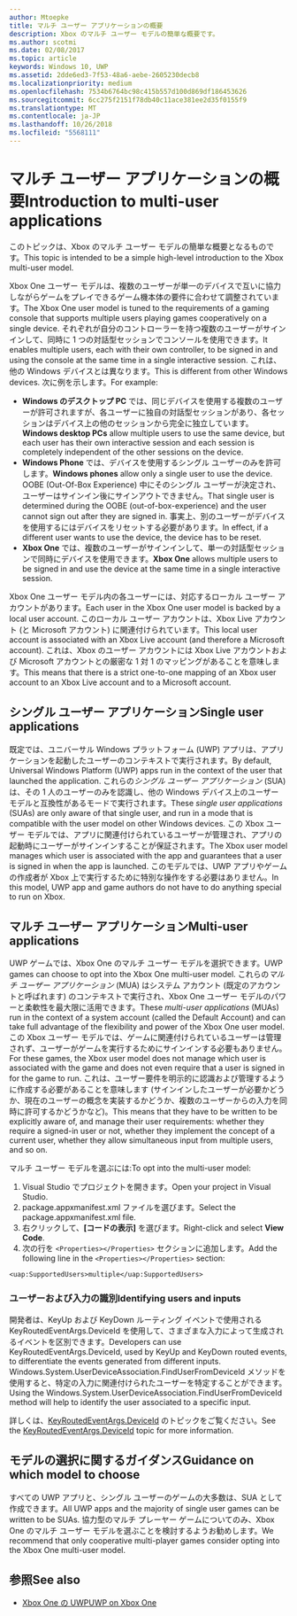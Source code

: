 ```yaml
---
author: Mtoepke
title: マルチ ユーザー アプリケーションの概要
description: Xbox のマルチ ユーザー モデルの簡単な概要です。
ms.author: scotmi
ms.date: 02/08/2017
ms.topic: article
keywords: Windows 10, UWP
ms.assetid: 2dde6ed3-7f53-48a6-aebe-2605230decb8
ms.localizationpriority: medium
ms.openlocfilehash: 7534b6764bc98c415b557d100d869df186453626
ms.sourcegitcommit: 6cc275f2151f78db40c11ace381ee2d35f0155f9
ms.translationtype: MT
ms.contentlocale: ja-JP
ms.lasthandoff: 10/26/2018
ms.locfileid: "5568111"
---
```

# <a name="introduction-to-multi-user-applications"></a><span data-ttu-id="4ca0d-104">マルチ ユーザー アプリケーションの概要</span><span class="sxs-lookup"><span data-stu-id="4ca0d-104">Introduction to multi-user applications</span></span>

<span data-ttu-id="4ca0d-105">このトピックは、Xbox のマルチ ユーザー モデルの簡単な概要となるものです。</span><span class="sxs-lookup"><span data-stu-id="4ca0d-105">This topic is intended to be a simple high-level introduction to the Xbox multi-user model.</span></span>

<span data-ttu-id="4ca0d-106">Xbox One ユーザー モデルは、複数のユーザーが単一のデバイスで互いに協力しながらゲームをプレイできるゲーム機本体の要件に合わせて調整されています。</span><span class="sxs-lookup"><span data-stu-id="4ca0d-106">The Xbox One user model is tuned to the requirements of a gaming console that supports multiple users playing games cooperatively on a single device.</span></span> <span data-ttu-id="4ca0d-107">それぞれが自分のコントローラーを持つ複数のユーザーがサインインして、同時に 1 つの対話型セッションでコンソールを使用できます。</span><span class="sxs-lookup"><span data-stu-id="4ca0d-107">It enables multiple users, each with their own controller, to be signed in and using the console at the same time in a single interactive session.</span></span> <span data-ttu-id="4ca0d-108">これは、他の Windows デバイスとは異なります。</span><span class="sxs-lookup"><span data-stu-id="4ca0d-108">This is different from other Windows devices.</span></span> <span data-ttu-id="4ca0d-109">次に例を示します。</span><span class="sxs-lookup"><span data-stu-id="4ca0d-109">For example:</span></span>
* <span data-ttu-id="4ca0d-110">**Windows のデスクトップ PC** では、同じデバイスを使用する複数のユーザーが許可されますが、各ユーザーに独自の対話型セッションがあり、各セッションはデバイス上の他のセッションから完全に独立しています。</span><span class="sxs-lookup"><span data-stu-id="4ca0d-110">**Windows desktop PCs** allow multiple users to use the same device, but each user has their own interactive session and each session is completely independent of the other sessions on the device.</span></span>
* <span data-ttu-id="4ca0d-111">**Windows Phone** では、デバイスを使用するシングル ユーザーのみを許可します。</span><span class="sxs-lookup"><span data-stu-id="4ca0d-111">**Windows phones** allow only a single user to use the device.</span></span> <span data-ttu-id="4ca0d-112">OOBE (Out-Of-Box Experience) 中にそのシングル ユーザーが決定され、ユーザーはサインイン後にサインアウトできません。</span><span class="sxs-lookup"><span data-stu-id="4ca0d-112">That single user is determined during the OOBE (out-of-box-experience) and the user cannot sign out after they are signed in.</span></span> <span data-ttu-id="4ca0d-113">事実上、別のユーザーがデバイスを使用するにはデバイスをリセットする必要があります。</span><span class="sxs-lookup"><span data-stu-id="4ca0d-113">In effect, if a different user wants to use the device, the device has to be reset.</span></span> 
* <span data-ttu-id="4ca0d-114">**Xbox One** では、複数のユーザーがサインインして、単一の対話型セッションで同時にデバイスを使用できます。</span><span class="sxs-lookup"><span data-stu-id="4ca0d-114">**Xbox One** allows multiple users to be signed in and use the device at the same time in a single interactive session.</span></span>

<span data-ttu-id="4ca0d-115">Xbox One ユーザー モデル内の各ユーザーには、対応するローカル ユーザー アカウントがあります。</span><span class="sxs-lookup"><span data-stu-id="4ca0d-115">Each user in the Xbox One user model is backed by a local user account.</span></span> <span data-ttu-id="4ca0d-116">このローカル ユーザー アカウントは、Xbox Live アカウント (と Microsoft アカウント) に関連付けられています。</span><span class="sxs-lookup"><span data-stu-id="4ca0d-116">This local user account is associated with an Xbox Live account (and therefore a Microsoft account).</span></span> <span data-ttu-id="4ca0d-117">これは、Xbox のユーザー アカウントには Xbox Live アカウントおよび Microsoft アカウントとの厳密な 1 対 1 のマッピングがあることを意味します。</span><span class="sxs-lookup"><span data-stu-id="4ca0d-117">This means that there is a strict one-to-one mapping of an Xbox user account to an Xbox Live account and to a Microsoft account.</span></span>

## <a name="single-user-applications"></a><span data-ttu-id="4ca0d-118">シングル ユーザー アプリケーション</span><span class="sxs-lookup"><span data-stu-id="4ca0d-118">Single user applications</span></span>
<span data-ttu-id="4ca0d-119">既定では、ユニバーサル Windows プラットフォーム (UWP) アプリは、アプリケーションを起動したユーザーのコンテキストで実行されます。</span><span class="sxs-lookup"><span data-stu-id="4ca0d-119">By default, Universal Windows Platform (UWP) apps run in the context of the user that launched the application.</span></span> <span data-ttu-id="4ca0d-120">これらの*シングル ユーザー アプリケーション* (SUA) は、その 1 人のユーザーのみを認識し、他の Windows デバイス上のユーザー モデルと互換性があるモードで実行されます。</span><span class="sxs-lookup"><span data-stu-id="4ca0d-120">These *single user applications* (SUAs) are only aware of that single user, and run in a mode that is compatible with the user model on other Windows devices.</span></span> <span data-ttu-id="4ca0d-121">この Xbox ユーザー モデルでは、アプリに関連付けられているユーザーが管理され、アプリの起動時にユーザーがサインインすることが保証されます。</span><span class="sxs-lookup"><span data-stu-id="4ca0d-121">The Xbox user model manages which user is associated with the app and guarantees that a user is signed in when the app is launched.</span></span> <span data-ttu-id="4ca0d-122">このモデルでは、UWP アプリやゲームの作成者が Xbox 上で実行するために特別な操作をする必要はありません。</span><span class="sxs-lookup"><span data-stu-id="4ca0d-122">In this model, UWP app and game authors do not have to do anything special to run on Xbox.</span></span> 

## <a name="multi-user-applications"></a><span data-ttu-id="4ca0d-123">マルチ ユーザー アプリケーション</span><span class="sxs-lookup"><span data-stu-id="4ca0d-123">Multi-user applications</span></span>
<span data-ttu-id="4ca0d-124">UWP ゲームでは、Xbox One のマルチ ユーザー モデルを選択できます。</span><span class="sxs-lookup"><span data-stu-id="4ca0d-124">UWP games can choose to opt into the Xbox One multi-user model.</span></span> <span data-ttu-id="4ca0d-125">これらの*マルチ ユーザー アプリケーション* (MUA) はシステム アカウント (既定のアカウントと呼ばれます) のコンテキストで実行され、Xbox One ユーザー モデルのパワーと柔軟性を最大限に活用できます。</span><span class="sxs-lookup"><span data-stu-id="4ca0d-125">These *multi-user applications* (MUAs) run in the context of a system account (called the Default Account) and can take full advantage of the flexibility and power of the Xbox One user model.</span></span> <span data-ttu-id="4ca0d-126">この Xbox ユーザー モデルでは、ゲームに関連付けられているユーザーは管理されず、ユーザーがゲームを実行するためにサインインする必要もありません。</span><span class="sxs-lookup"><span data-stu-id="4ca0d-126">For these games, the Xbox user model does not manage which user is associated with the game and does not even require that a user is signed in for the game to run.</span></span> <span data-ttu-id="4ca0d-127">これは、ユーザー要件を明示的に認識および管理するように作成する必要があることを意味します (サインインしたユーザーが必要かどうか、現在のユーザーの概念を実装するかどうか、複数のユーザーからの入力を同時に許可するかどうかなど)。</span><span class="sxs-lookup"><span data-stu-id="4ca0d-127">This means that they have to be written to be explicitly aware of, and manage their user requirements: whether they require a signed-in user or not, whether they implement the concept of a current user, whether they allow simultaneous input from multiple users, and so on.</span></span>
   
<span data-ttu-id="4ca0d-128">マルチ ユーザー モデルを選ぶには:</span><span class="sxs-lookup"><span data-stu-id="4ca0d-128">To opt into the multi-user model:</span></span>   
1. <span data-ttu-id="4ca0d-129">Visual Studio でプロジェクトを開きます。</span><span class="sxs-lookup"><span data-stu-id="4ca0d-129">Open your project in Visual Studio.</span></span>   
2. <span data-ttu-id="4ca0d-130">package.appxmanifest.xml ファイルを選びます。</span><span class="sxs-lookup"><span data-stu-id="4ca0d-130">Select the package.appxmanifest.xml file.</span></span>   
3. <span data-ttu-id="4ca0d-131">右クリックして、**[コードの表示]** を選びます。</span><span class="sxs-lookup"><span data-stu-id="4ca0d-131">Right-click and select **View Code**.</span></span>   
4. <span data-ttu-id="4ca0d-132">次の行を `<Properties></Properties>` セクションに追加します。</span><span class="sxs-lookup"><span data-stu-id="4ca0d-132">Add the following line in the `<Properties></Properties>` section:</span></span>

```
<uap:SupportedUsers>multiple</uap:SupportedUsers>
```

### <a name="identifying-users-and-inputs"></a><span data-ttu-id="4ca0d-133">ユーザーおよび入力の識別</span><span class="sxs-lookup"><span data-stu-id="4ca0d-133">Identifying users and inputs</span></span>
<span data-ttu-id="4ca0d-134">開発者は、KeyUp および KeyDown ルーティング イベントで使用される KeyRoutedEventArgs.DeviceId を使用して、さまざまな入力によって生成されるイベントを区別できます。</span><span class="sxs-lookup"><span data-stu-id="4ca0d-134">Developers can use KeyRoutedEventArgs.DeviceId, used by KeyUp and KeyDown routed events, to differentiate the events generated from different inputs.</span></span>
<span data-ttu-id="4ca0d-135">Windows.System.UserDeviceAssociation.FindUserFromDeviceId メソッドを使用すると、特定の入力に関連付けられたユーザーを特定することができます。</span><span class="sxs-lookup"><span data-stu-id="4ca0d-135">Using the Windows.System.UserDeviceAssociation.FindUserFromDeviceId method will help to identify the user associated to a specific input.</span></span>

<span data-ttu-id="4ca0d-136">詳しくは、[KeyRoutedEventArgs.DeviceId](https://msdn.microsoft.com/library/windows/apps/windows.ui.xaml.input.keyroutedeventargs.deviceid) のトピックをご覧ください。</span><span class="sxs-lookup"><span data-stu-id="4ca0d-136">See the [KeyRoutedEventArgs.DeviceId](https://msdn.microsoft.com/library/windows/apps/windows.ui.xaml.input.keyroutedeventargs.deviceid) topic for more information.</span></span>


## <a name="guidance-on-which-model-to-choose"></a><span data-ttu-id="4ca0d-137">モデルの選択に関するガイダンス</span><span class="sxs-lookup"><span data-stu-id="4ca0d-137">Guidance on which model to choose</span></span>
<span data-ttu-id="4ca0d-138">すべての UWP アプリと、シングル ユーザーのゲームの大多数は、SUA として作成できます。</span><span class="sxs-lookup"><span data-stu-id="4ca0d-138">All UWP apps and the majority of single user games can be written to be SUAs.</span></span> <span data-ttu-id="4ca0d-139">協力型のマルチ プレーヤー ゲームについてのみ、Xbox One のマルチ ユーザー モデルを選ぶことを検討するようお勧めします。</span><span class="sxs-lookup"><span data-stu-id="4ca0d-139">We recommend that only cooperative multi-player games consider opting into the Xbox One multi-user model.</span></span>

## <a name="see-also"></a><span data-ttu-id="4ca0d-140">参照</span><span class="sxs-lookup"><span data-stu-id="4ca0d-140">See also</span></span>
- [<span data-ttu-id="4ca0d-141">Xbox One の UWP</span><span class="sxs-lookup"><span data-stu-id="4ca0d-141">UWP on Xbox One</span></span>](index.md)
